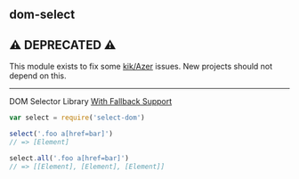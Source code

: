 ## dom-select

## :warning: DEPRECATED :warning:

This module exists to fix some [kik/Azer](http://blog.npmjs.org/post/141577284765/kik-left-pad-and-npm) issues. New projects should not depend on this.

---

DOM Selector Library [With Fallback Support](http://npmjs.org/qwery)

```js
var select = require('select-dom')

select('.foo a[href=bar]')
// => [Element]

select.all('.foo a[href=bar]')
// => [[Element], [Element], [Element]]
```